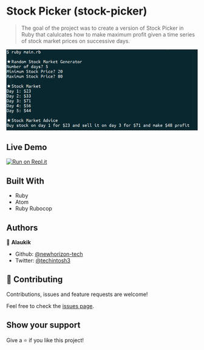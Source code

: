 # Stock Picker (stock-picker)

> The goal of the project was to create a version of Stock Picker in Ruby that calulcates how to make maximum profit given a time series of stock market prices on successive days.


![screenshot](screenshot.png)  

## Live Demo

[![Run on Repl.it](https://repl.it/badge/github/newhorizon-tech/stock-picker)](https://repl.it/github/newhorizon-tech/stock-picker)

## Built With

- Ruby
- Atom
- Ruby Rubocop

## Authors

👤 **Alaukik**

- Github: [@newhorizon-tech](https://github.com/newhorizon-tech)
- Twitter: [@techintosh3](https://twitter.com/techintosh3)

## 🤝 Contributing

Contributions, issues and feature requests are welcome!

Feel free to check the [issues page](https://github.com/newhorizon-tech/stock-picker/issues).

## Show your support

Give a ⭐️ if you like this project!

